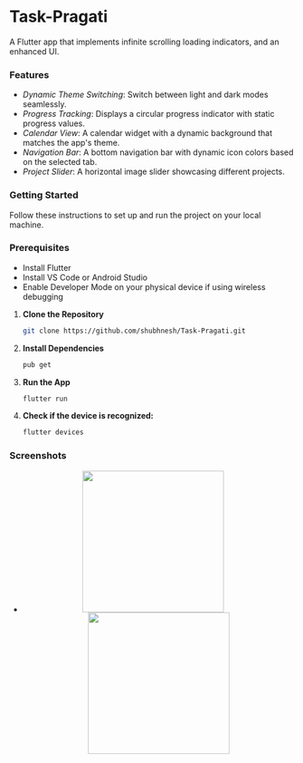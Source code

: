 # Task-Pragati

A Flutter app that implements infinite scrolling loading indicators, and an enhanced UI.

### Features
- *Dynamic Theme Switching*: Switch between light and dark modes seamlessly.
- *Progress Tracking*: Displays a circular progress indicator with static progress values.
- *Calendar View*: A calendar widget with a dynamic background that matches the app's theme.
- *Navigation Bar*: A bottom navigation bar with dynamic icon colors based on the selected tab.
- *Project Slider*: A horizontal image slider showcasing different projects.

### Getting Started
Follow these instructions to set up and run the project on your local machine.

### Prerequisites
- Install Flutter
- Install VS Code or Android Studio
- Enable Developer Mode on your physical device if using wireless debugging

1. **Clone the Repository**
   ```bash
   git clone https://github.com/shubhnesh/Task-Pragati.git

2. **Install Dependencies**
   ```bash
   pub get

3. **Run the App**
   ```bash
   flutter run

4. **Check if the device is recognized:**
   ```bash
   flutter devices


### Screenshots
 -
    <p align="center">
      <img src="https://github.com/shubhnesh/Task-Pragati/blob/main/Screenshots/light_mode.jpg" width="250" style="margin-right: 20px">
      <img src="https://github.com/shubhnesh/Task-Pragati/blob/main/Screenshots/dark_mode.jpg" width="250">
    </p>
